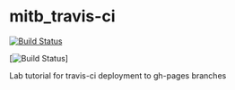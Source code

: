 mitb_travis-ci
==============

[![Build Status](https://travis-ci.org/andrewbeng89/mitb_travis-ci.png?branch=master)](https://travis-ci.org/andrewbeng89/mitb_travis-ci)

[![Build Status](https://drone.io/github.com/andrewbeng89/mitb_travis-ci/status.png)]

Lab tutorial for travis-ci deployment to gh-pages branches
